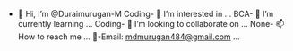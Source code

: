 - 👋 Hi, I’m @Duraimurugan-M
Coding- 👀 I’m interested in ...
BCA- 🌱 I’m currently learning ...
Coding- 💞️ I’m looking to collaborate on ...
None- 📫 How to reach me ...
📧-Email: mdmurugan484@gmail.com ...

<!---
Duraimurugan-M/Duraimurugan-M is a ✨ special ✨ repository because its `README.md` (this file) appears on your GitHub profile.
You can click the Preview link to take a look at your changes.
--->
